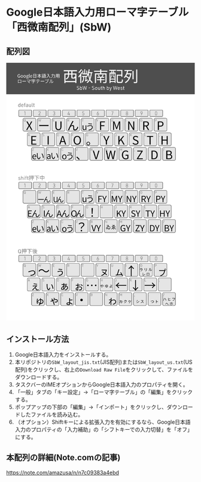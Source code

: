 # Google日本語入力用ローマ字テーブル「西微南配列」(SbW)

## 配列図
![配列図](layout.png)

## インストール方法
1. Google日本語入力をインストールする。
2. 本リポジトリの`SbW_layout_jis.txt`(JIS配列)または`SbW_layout_us.txt`(US配列)をクリックし、右上の`Download Raw File`をクリックして、ファイルをダウンロードする。
3. タスクバーのIMEオプションからGoogle日本語入力のプロパティを開く。
4. 「一般」タブの「キー設定」→「ローマ字テーブル」の「編集」をクリックする。
5. ポップアップの下部の「編集」→「インポート」をクリックし、ダウンロードしたファイルを読み込む。
6. （オプション）Shiftキーによる拡張入力を有効にするなら、Google日本語入力のプロパティの「入力補助」の「シフトキーでの入力切替」を「オフ」にする。

## 本配列の詳細(Note.comの記事)
https://note.com/amazusa/n/n7c09383a4ebd
